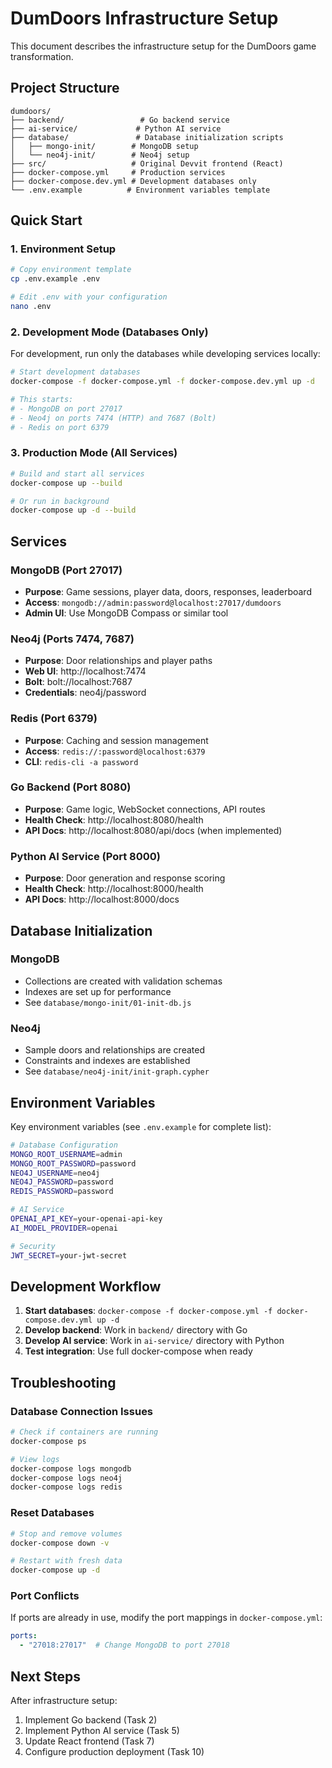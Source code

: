 # DumDoors Infrastructure Setup

This document describes the infrastructure setup for the DumDoors game transformation.

## Project Structure

```
dumdoors/
├── backend/                 # Go backend service
├── ai-service/             # Python AI service
├── database/               # Database initialization scripts
│   ├── mongo-init/        # MongoDB setup
│   └── neo4j-init/        # Neo4j setup
├── src/                   # Original Devvit frontend (React)
├── docker-compose.yml     # Production services
├── docker-compose.dev.yml # Development databases only
└── .env.example          # Environment variables template
```

## Quick Start

### 1. Environment Setup

```bash
# Copy environment template
cp .env.example .env

# Edit .env with your configuration
nano .env
```

### 2. Development Mode (Databases Only)

For development, run only the databases while developing services locally:

```bash
# Start development databases
docker-compose -f docker-compose.yml -f docker-compose.dev.yml up -d

# This starts:
# - MongoDB on port 27017
# - Neo4j on ports 7474 (HTTP) and 7687 (Bolt)
# - Redis on port 6379
```

### 3. Production Mode (All Services)

```bash
# Build and start all services
docker-compose up --build

# Or run in background
docker-compose up -d --build
```

## Services

### MongoDB (Port 27017)
- **Purpose**: Game sessions, player data, doors, responses, leaderboard
- **Access**: `mongodb://admin:password@localhost:27017/dumdoors`
- **Admin UI**: Use MongoDB Compass or similar tool

### Neo4j (Ports 7474, 7687)
- **Purpose**: Door relationships and player paths
- **Web UI**: http://localhost:7474
- **Bolt**: bolt://localhost:7687
- **Credentials**: neo4j/password

### Redis (Port 6379)
- **Purpose**: Caching and session management
- **Access**: `redis://:password@localhost:6379`
- **CLI**: `redis-cli -a password`

### Go Backend (Port 8080)
- **Purpose**: Game logic, WebSocket connections, API routes
- **Health Check**: http://localhost:8080/health
- **API Docs**: http://localhost:8080/api/docs (when implemented)

### Python AI Service (Port 8000)
- **Purpose**: Door generation and response scoring
- **Health Check**: http://localhost:8000/health
- **API Docs**: http://localhost:8000/docs

## Database Initialization

### MongoDB
- Collections are created with validation schemas
- Indexes are set up for performance
- See `database/mongo-init/01-init-db.js`

### Neo4j
- Sample doors and relationships are created
- Constraints and indexes are established
- See `database/neo4j-init/init-graph.cypher`

## Environment Variables

Key environment variables (see `.env.example` for complete list):

```bash
# Database Configuration
MONGO_ROOT_USERNAME=admin
MONGO_ROOT_PASSWORD=password
NEO4J_USERNAME=neo4j
NEO4J_PASSWORD=password
REDIS_PASSWORD=password

# AI Service
OPENAI_API_KEY=your-openai-api-key
AI_MODEL_PROVIDER=openai

# Security
JWT_SECRET=your-jwt-secret
```

## Development Workflow

1. **Start databases**: `docker-compose -f docker-compose.yml -f docker-compose.dev.yml up -d`
2. **Develop backend**: Work in `backend/` directory with Go
3. **Develop AI service**: Work in `ai-service/` directory with Python
4. **Test integration**: Use full docker-compose when ready

## Troubleshooting

### Database Connection Issues
```bash
# Check if containers are running
docker-compose ps

# View logs
docker-compose logs mongodb
docker-compose logs neo4j
docker-compose logs redis
```

### Reset Databases
```bash
# Stop and remove volumes
docker-compose down -v

# Restart with fresh data
docker-compose up -d
```

### Port Conflicts
If ports are already in use, modify the port mappings in `docker-compose.yml`:
```yaml
ports:
  - "27018:27017"  # Change MongoDB to port 27018
```

## Next Steps

After infrastructure setup:
1. Implement Go backend (Task 2)
2. Implement Python AI service (Task 5)
3. Update React frontend (Task 7)
4. Configure production deployment (Task 10)